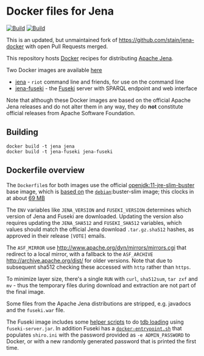 # Docker files for Jena

[![Build](https://github.com/renefritze/jena-docker/actions/workflows/jena.yml/badge.svg)](https://github.com/renefritze/jena-docker/actions/workflows/jena.yml) [![Build](https://github.com/renefritze/jena-docker/actions/workflows/fuseki.yml/badge.svg)](https://github.com/renefritze/jena-docker/actions/workflows/fuseki.yml)

This is an updated, but unmaintained fork of <https://github.com/stain/jena-docker>
with open Pull Requests merged.

This repository hosts [Docker](https://www.docker.com/) recipes for distributing
[Apache Jena](http://jena.apache.org/).

Two Docker images are available [here](https://github.com/renefritze?tab=packages&repo_name=jena-docker)

 - [jena](jena/) - `riot` command line and friends, for use on the command line
- [jena-fuseki](jena-fuseki/) - the [Fuseki](http://jena.apache.org/documentation/fuseki2/) server with SPARQL endpoint and web interface

Note that although these Docker images are based on the official Apache Jena releases
and do not alter them in any way, they do **not** constitute official releases
from Apache Software Foundation.

## Building

```shell
docker build -t jena jena
docker build -t jena-fuseki jena-fuseki
```

## Dockerfile overview

The `Dockerfile`s for both images use the official [openjdk:11-jre-slim-buster](https://hub.docker.com/r/_/openjdk/) base image, which is [based on](https://github.com/docker-library/openjdk/blob/master/11/jre/slim/Dockerfile) the [`debian`](https://hub.docker.com/_/debian/):buster-slim image; this clocks in at about [69 MB](https://microbadger.com/images/openjdk:11-jre-slim-buster)

The `ENV` variables like `JENA_VERSION` and `FUSEKI_VERSION` determines which version of Jena and Fuseki are downloaded. Updating the version also requires updating the `JENA_SHA512` and `FUSEKI_SHA512` variables, which values should match the official Jena download `.tar.gz.sha512` hashes, as approved in their release `[VOTE]` emails.

The `ASF_MIRROR` use <http://www.apache.org/dyn/mirrors/mirrors.cgi> that redirect to a local mirror, with a fallback to the `ASF_ARCHIVE` <http://archive.apache.org/dist/> for older versions. Note that due to subsequent sha512 checking these accessed with `http` rather than `https`.

To minimize layer size, there's a single `RUN` with `curl`, `sha512sum`, `tar zxf` and `mv` - thus the temporary files during download and extraction are not part of the final image.

Some files from the Apache Jena distributions are stripped, e.g. javadocs and the `fuseki.war` file.

The Fuseki image includes some [helper scripts](jena-fuseki/load.sh) to do [tdb loading](https://jena.apache.org/documentation/tdb/commands.html) using `fuseki-server.jar`.
In addition Fuseki has a [`docker-entrypoint.sh`](https://github.com/stain/jena-docker/blob/master/jena-fuseki/docker-entrypoint.sh) that populates `shiro.ini` with the password provided as `-e ADMIN_PASSWORD` to Docker, or with a new randomly generated password that is printed the first time.

